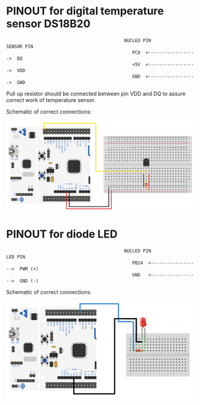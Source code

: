# PINOUT for digital temperature sensor DS18B20
                                                NUCLEO PIN                SENSOR PIN
                                                   PC8  <------------------>  DQ
                                                   +5V  <------------------>  VDD
                                                   GND  <------------------>  GND
Pull up resistor should be connected between pin VDD and DQ to assure correct work of temperature sensor.

Schematic of correct connections:

![NucleoSensor](assets/NucleoSensor.jpg)

# PINOUT for diode LED
                                                NUCLEO PIN                LED PIN
                                                   PB14  <------------------>  PWM (+)
                                                   GND   <------------------>  GND (-)
Schematic of correct connections:

![NucleoLight](assets/NucleoLight.jpg)

             
        
